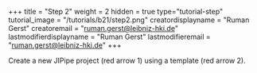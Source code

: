 +++
title = "Step 2"
weight = 2
hidden = true
type="tutorial-step"
tutorial_image = "/tutorials/b21/step2.png"
creatordisplayname = "Ruman Gerst"
creatoremail = "ruman.gerst@leibniz-hki.de"
lastmodifierdisplayname = "Ruman Gerst"
lastmodifieremail = "ruman.gerst@leibniz-hki.de"
+++

Create a new JIPipe project (red arrow 1) using a template (red arrow 2).